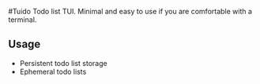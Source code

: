 #Tuido
Todo list TUI. Minimal and easy to use if you are comfortable with a terminal.

## Usage
- Persistent todo list storage
- Ephemeral todo lists
